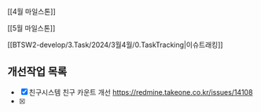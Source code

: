
[[4월 마일스톤]]

[[5월 마일스톤]]


[[BTSW2-develop/3.Task/2024/3월4월/0.TaskTracking|이슈트래킹]] 


## 개선작업 목록
- [x] 친구시스템 친구 카운트 개선 https://redmine.takeone.co.kr/issues/14108
- [x] 